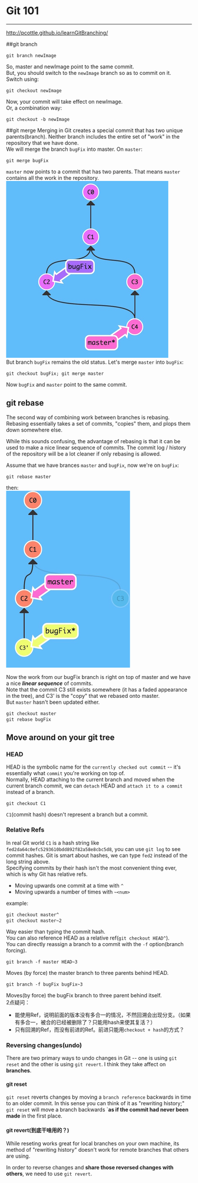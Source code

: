 # Git 101
---
<http://pcottle.github.io/learnGitBranching/>


##git branch

	git branch newImage
So, master and newImage point to the same commit.  
But, you should switch to the `newImage` branch so as to commit on it.  
Switch using:
	
	git checkout newImage
Now, your commit will take effect on newImage.  
Or, a combination way:

	git checkout -b newImage


##git merge
 Merging in Git creates a special commit that has two unique parents(branch). Neither branch includes the entire set of "work" in the repository that we have done.  
 We will merge the branch `bugFix` into master. On `master`:
 
 	git merge bugFix
 `master` now points to a commit that has two parents. That means `master` contains all the work in the repository.   
 ![git merge](img/git_merge.jpeg)  
 But branch `bugFix` remains the old status. Let's merge `master` into `bugFix`:
 
 	git checkout bugFix; git merge master
 Now `bugFix` and `master` point to the same commit.

## git rebase
The second way of combining work between branches is rebasing. Rebasing essentially takes a set of commits, "copies" them, and plops them down somewhere else.

While this sounds confusing, the advantage of rebasing is that it can be used to make a nice linear sequence of commits. The commit log / history of the repository will be a lot cleaner if only rebasing is allowed.

Assume that we have brances `master` and `bugFix`, now we're on `bugFix`:

	git rebase master
then:  
![](img/git_rebase.jpeg)  

Now the work from our bugFix branch is right on top of master and we have a nice ***linear sequence*** of commits.  
Note that the commit C3 still exists somewhere (it has a faded appearance in the tree), and C3' is the "copy" that we rebased onto master.  
But `master` hasn't been updated either. 

	git checkout master
	git rebase bugFix
## Move around on your git tree
### HEAD
 HEAD is the symbolic name for the `currently checked out commit` -- it's essentially what `commit` you're working on top of.  
 Normally, HEAD attaching to the current branch and moved when the current branch commit, we can `detach` HEAD and `attach it to a commit` instead of a branch.
 
 	git checkout C1
 `C1`(commit hash) doesn't represent a branch but a commit.
### Relative Refs
In real Git world `C1` is a hash string like `fed2da64c0efc5293610bdd892f82a58e8cbc5d8`, you can use `git log` to see commit hashes. Git is smart about hashes, we can type `fed2` instead of the long string above.  
Specifying commits by their hash isn't the most convenient thing ever, which is why Git has relative refs.

* Moving upwards one commit at a time with `^`
* Moving upwards a number of times with `~<num>`

example:

	git checkout master^
	git checkout master~2
Way easier than typing the commit hash.  
You can also reference HEAD as a relative ref(`git checkout HEAD^`).   
You can directly reassign a branch to a commit with the `-f` option(branch forcing).

	git branch -f master HEAD~3

Moves (by force) the master branch to three parents behind HEAD.  

	git branch -f bugFix bugFix~3
Moves(by force) the bugFix branch to three parent behind itself.  
2点疑问：

* 能使用Ref，说明前面的版本没有多合一的情况，不然回溯会出现分支。（如果有多合一，被合的已经被删除了？只能用hash来使其复活？）
* 只有回溯的Ref，而没有前进的Ref。前进只能用`checkout + hash`的方式？

### Reversing changes(undo)
There are two primary ways to undo changes in Git -- one is using `git reset` and the other is using `git revert`. I think they take affect on **branches**.
#### git reset
`git reset` reverts changes by moving a `branch reference` backwards in time to an older commit. In this sense you can think of it as "rewriting history;" `git reset` will move a branch backwards `**as if the commit had never been made** in the first place.
#### git revert(到底干啥用的？)
While reseting works great for local branches on your own machine, its method of "rewriting history" doesn't work for remote branches that others are using.

In order to reverse changes and **share those reversed changes with others**, we need to use `git revert`.   
